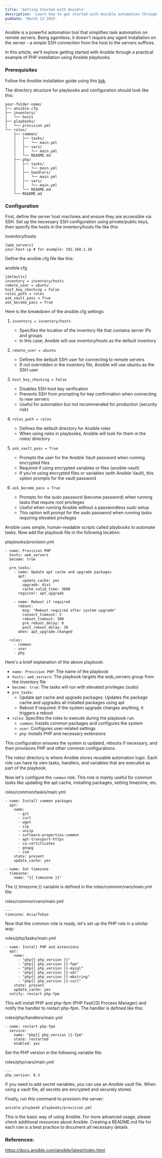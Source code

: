 ```yaml
---
title: 'Getting Started with Ansible'
description: 'Learn how to get started with Ansible automation through a practical example of PHP installation using Ansible playbooks.'
pubDate: 'March 13 2025'
---
```


Ansible is a powerful automation tool that simplifies task automation on remote servers. Being agentless, it doesn't require any agent installation on the server - a simple SSH connection from the host to the servers suffices.

In this article, we'll explore getting started with Ansible through a practical example of PHP installation using Ansible playbooks.

### Prerequisites

Follow the Ansible installation guide using this [link](https://docs.ansible.com/ansible/latest/installation_guide/intro_installation.html).

The directory structure for playbooks and configuration should look like this:

```plaintext
your-folder-name/
├── ansible.cfg
├── inventory/
│   └── hosts
├── playbooks/
│   └── provision.yml
└── roles/
    ├── common/
    │   ├── tasks/
    │   │   └── main.yml
    │   ├── vars/
    │   │   └── main.yml
    │   └── README.md
    ├── php/
    │   ├── tasks/
    │   │   └── main.yml
    │   ├── handlers/
    │   │   └── main.yml
    │   ├── vars/
    │   │   └── main.yml
    │   └── README.md
    └── README.md
```

### Configuration

First, define the server host machines and ensure they are accessible via SSH. Set up the necessary SSH configuration using private/public keys, then specify the hosts in the inventory/hosts file like this:

inventory/hosts
```
[web_servers]
your-host-ip # for example: 192.168.1.10
```

Define the ansible.cfg file like this:

ansible.cfg
```
[defaults]
inventory = inventory/hosts
remote_user = ubuntu
host_key_checking = False
roles_path = roles
ask_vault_pass = True
ask_become_pass = True
```

Here is the breakdown of the ansible.cfg settings:

1. `inventory = inventory/hosts`
    - Specifies the location of the inventory file that contains server IPs and groups
    - In this case, Ansible will use inventory/hosts as the default inventory

2. `remote_user = ubuntu`
    - Defines the default SSH user for connecting to remote servers
    - If not overridden in the inventory file, Ansible will use ubuntu as the SSH user

3. `host_key_checking = False`
    - Disables SSH host key verification
    - Prevents SSH from prompting for key confirmation when connecting to new servers
    - Useful for automation but not recommended for production (security risk)

4. `roles_path = roles`
    - Defines the default directory for Ansible roles
    - When using roles in playbooks, Ansible will look for them in the roles/ directory

5. `ask_vault_pass = True`
    - Prompts the user for the Ansible Vault password when running encrypted files
    - Required if using encrypted variables or files (ansible-vault)
    - If you're using encrypted files or variables (with Ansible Vault), this option prompts for the vault password
    
6. `ask_become_pass = True`
    - Prompts for the sudo password (become password) when running tasks that require root privileges
    - Useful when running Ansible without a passwordless sudo setup
    - This option will prompt for the sudo password when running tasks requiring elevated privileges

Ansible uses simple, human-readable scripts called playbooks to automate tasks. Now add the playbook file in the following location:

playbooks/provision.yml
```
- name: Provision PHP
  hosts: web_servers
  become: true

  pre_tasks:
    - name: Update apt cache and upgrade packages
      apt:
        update_cache: yes
        upgrade: dist
        cache_valid_time: 3600
      register: apt_upgrade

    - name: Reboot if required
      reboot:
        msg: "Reboot required after system upgrade"
        connect_timeout: 5
        reboot_timeout: 300
        pre_reboot_delay: 0
        post_reboot_delay: 30
      when: apt_upgrade.changed

  roles:
    - common
    - user
    - php
```

Here's a brief explanation of the above playbook:

- `name: Provision PHP`: The name of the playbook
- `hosts: web_servers`: The playbook targets the web_servers group from the inventory file
- `become: true`: The tasks will run with elevated privileges (sudo)
- `pre_tasks`:
    - Update apt cache and upgrade packages: Updates the package cache and upgrades all installed packages using apt
    - Reboot if required: If the system upgrade changes anything, it triggers a reboot
- `roles`: Specifies the roles to execute during the playbook run
    - `common`: Installs common packages and configures the system
    - `user`: Configures user-related settings
    - `php`: Installs PHP and necessary extensions

This configuration ensures the system is updated, reboots if necessary, and then provisions PHP and other common configurations.

The roles/ directory is where Ansible stores reusable automation logic. Each role can have its own tasks, handlers, and variables that are executed as part of the playbook.

Now let's configure the `common` role. This role is mainly useful for common tasks like updating the apt cache, installing packages, setting timezone, etc.

roles/common/tasks/main.yml
```
- name: Install common packages
  apt:
    name:
      - git
      - curl
      - wget
      - zip
      - unzip
      - software-properties-common
      - apt-transport-https
      - ca-certificates
      - gnupg
      - vim
    state: present
    update_cache: yes

- name: Set timezone
  timezone:
    name: "{{ timezone }}"
```

The {{ timezone }} variable is defined in the roles/common/vars/main.yml file:

roles/common/vars/main.yml
```
---
timezone: Asia/Tokyo
```

Now that the common role is ready, let's set up the PHP role in a similar way:

roles/php/tasks/main.yml
```
- name: Install PHP and extensions
  apt:
    name:
      - "php{{ php_version }}"
      - "php{{ php_version }}-fpm"
      - "php{{ php_version }}-mysql"
      - "php{{ php_version }}-xml"
      - "php{{ php_version }}-mbstring"
      - "php{{ php_version }}-curl"
    state: present
    update_cache: yes
  notify: restart php-fpm  
```

This will install PHP and php-fpm (PHP FastCGI Process Manager) and notify the handler to restart php-fpm. The handler is defined like this:

roles/php/handlers/main.yml
```
- name: restart php-fpm
  service:
    name: "php{{ php_version }}-fpm"
    state: restarted
    enabled: yes
```

Set the PHP version in the following variable file:

roles/php/vars/main.yml
```
---
php_version: 8.3
```

If you need to add secret variables, you can use an Ansible vault file. When using a vault file, all secrets are encrypted and securely stored.

Finally, run this command to provision the server:

`ansible-playbook playbooks/provision.yml`

This is the basic way of using Ansible. For more advanced usage, please check additional resources about Ansible. Creating a README.md file for each role is a best practice to document all necessary details.

### References:
https://docs.ansible.com/ansible/latest/index.html